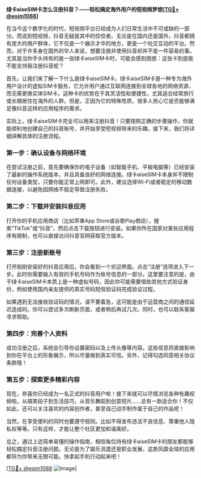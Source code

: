 **绿卡aiseSIM卡怎么注册抖音？——轻松搞定海外用户的短视频梦想[[TG💪+ @esim1088](https://t.me/s/esim1088)]**

在当今这个数字化的时代，短视频平台已经成为人们日常生活中不可或缺的一部分。而说到短视频，抖音无疑是其中的佼佼者。无论是在国内还是国外，抖音都拥有庞大的用户群体，它不仅是一个展示才华的地方，更是一个社交互动的平台。然而，对于许多身在国外的华人来说，想要注册并使用抖音却并不是一件容易的事。尤其是当你手头持有的是一张绿卡aiseSIM卡时，可能会感到困惑：这张卡到底能不能支持我注册抖音呢？

首先，让我们来了解一下什么是绿卡aiseSIM卡。绿卡aiseSIM卡是一种专为海外用户设计的虚拟SIM卡服务，它允许用户通过互联网连接到全球各地的网络资源，而无需更换实体SIM卡。这种卡的优势在于其灵活性和便捷性，尤其适合经常旅行或长期居住在海外的人群。但是，正因为它的特殊性质，很多人担心它是否能够满足像抖音这样的应用程序的需求。

实际上，绿卡aiseSIM卡完全可以用来注册抖音！只要按照正确的步骤操作，你就能顺利地创建自己的抖音账号，并开始享受短视频带来的乐趣。接下来，我们将详细讲解具体的注册流程。

### 第一步：确认设备与网络环境

在尝试注册之前，首先要确保你的电子设备（如智能手机、平板电脑等）已经安装了最新的操作系统版本，并且具备良好的网络连接。绿卡aiseSIM卡本身并不限制任何设备类型，只要你能正常上网即可。此外，建议选择Wi-Fi或者稳定的移动数据连接，以避免因网络不稳定导致注册失败。

### 第二步：下载并安装抖音应用

打开你的手机应用商店（比如苹果App Store或谷歌Play商店），搜索“TikTok”或“抖音”，然后点击下载按钮进行安装。如果你所在国家对某些应用程序有限制，也可以直接访问抖音官网获取官方版本。

### 第三步：注册新账号

打开刚刚安装好的抖音应用后，你会看到一个欢迎界面。点击“注册”选项进入下一步。此时你需要输入有效的手机号码作为账号信息的一部分。这里要注意的是，由于绿卡aiseSIM卡本质上是一种虚拟号码，因此你可能需要借助其他方式验证身份，例如使用国内亲友提供的真实号码短信验证码完成验证过程。

如果遇到无法接收验证码的情况，请不要着急，这可能是由于运营商之间的通信延迟造成的。你可以尝试多次刷新页面，或者稍后再试几次。同时，也可以联系客服寻求帮助。

### 第四步：完善个人资料

成功注册之后，系统会引导你设置密码以及上传头像等内容。这些信息将直接影响到你在平台上的形象展示，所以尽量做到真实可信。另外，记得勾选同意相关协议条款哦！

### 第五步：探索更多精彩内容

现在，恭喜你已经成为一名正式的抖音用户啦！接下来就可以尽情浏览各种有趣视频啦。从搞笑段子到生活技巧，从音乐舞蹈到创意短片……总有一款适合你！不仅如此，还可以关注喜欢的内容创作者，甚至自己动手制作属于自己的作品呢！

当然，在享受便利的同时也要遵守规则。比如不得发布违法不良信息、尊重他人隐私权等等。只有这样，才能让整个社区更加和谐美好。

总之，通过上述简单易懂的操作指南，相信每位持有绿卡aiseSIM卡的朋友都能够轻松搞定抖音注册问题。无论是为了娱乐消遣还是职业发展，这款风靡全球的应用都将为你带来无限可能。快拿起手机行动起来吧！

[[TG💪+ @esim1088](https://t.me/s/esim1088) ![Image](https://i.postimg.cc/4NQfJmqS/Snipaste-2025-05-13-00-14-12.png)]